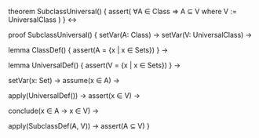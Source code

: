 theorem SubclassUniversal() {
  assert(
    ∀A ∈ Class ⇒ A ⊆ V
    where V := UniversalClass
  )
} ↔

proof SubclassUniversal() {
  setVar(A: Class) →
  setVar(V: UniversalClass) →
  
  lemma ClassDef() {
    assert(A = {x | x ∈ Sets})
  } →
  
  lemma UniversalDef() {
    assert(V = {x | x ∈ Sets})
  } →
  
  setVar(x: Set) →
  assume(x ∈ A) →
  
  apply(UniversalDef()) →
  assert(x ∈ V) →
  
  conclude(x ∈ A → x ∈ V) →
  
  apply(SubclassDef(A, V)) →
  assert(A ⊆ V)
}